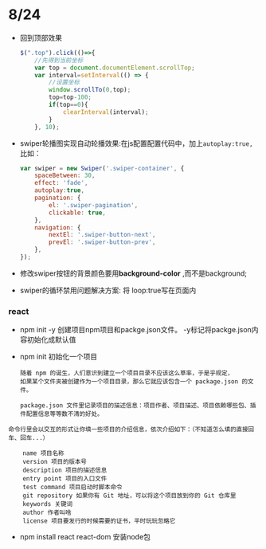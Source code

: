 # 8/24

- 回到顶部效果

  ```js
  $(".top").click(()=>{
      //先得到当前坐标
      var top = document.documentElement.scrollTop;
      var interval=setInterval(() => {
          //设置坐标
          window.scrollTo(0,top);
          top=top-100;
          if(top==0){
              clearInterval(interval);
          }
      }, 10);
  ```

- swiper轮播图实现自动轮播效果:在js配置配置代码中，加上`autoplay:true,`
  比如：

  ```js
  var swiper = new Swiper('.swiper-container', {
      spaceBetween: 30,
      effect: 'fade',
      autoplay:true,
      pagination: {
          el: '.swiper-pagination',
          clickable: true,
      },
      navigation: {
          nextEl: '.swiper-button-next',
          prevEl: '.swiper-button-prev',
      },
  });
  ```

- 修改swiper按钮的背景颜色要用**background-color** ,而不是background;

- swiper的循环禁用问题解决方案: 将 loop:true写在页面内

### react

- npm init -y 创建项目npm项目和packge.json文件。
  -y标记将packge.json内容初始化成默认值

- npm init 初始化一个项目

  ```
  随着 npm 的诞生，人们意识到建立一个项目目录不应该这么草率，于是乎规定，
  如果某个文件夹被创建作为一个项目目录，那么它就应该包含一个 package.json 的文件。
  
  package.json 文件里记录项目的描述信息：项目作者、项目描述、项目依赖哪些包、插件配置信息等等数不清的好处。
  ```

```
命令行里会以交互的形式让你填一些项目的介绍信息，依次介绍如下：（不知道怎么填的直接回车、回车...）

    name 项目名称
    version 项目的版本号
    description 项目的描述信息
    entry point 项目的入口文件
    test command 项目启动时脚本命令
    git repository 如果你有 Git 地址，可以将这个项目放到你的 Git 仓库里
    keywords 关键词
    author 作者叫啥
    license 项目要发行的时候需要的证书，平时玩玩忽略它
```

- npm install react react-dom 
  安装node包 